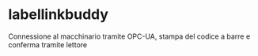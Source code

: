# labellinkbuddy
Connessione al macchinario tramite OPC-UA, stampa del codice a barre e conferma tramite lettore
